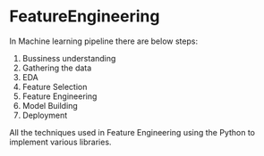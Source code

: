# FeatureEngineering
In Machine learning pipeline there are below steps:
1. Bussiness understanding
2. Gathering the data
3. EDA
4. Feature Selection
5. Feature Engineering
6. Model Building
5. Deployment


All the techniques used in Feature Engineering using the Python to implement various libraries.
